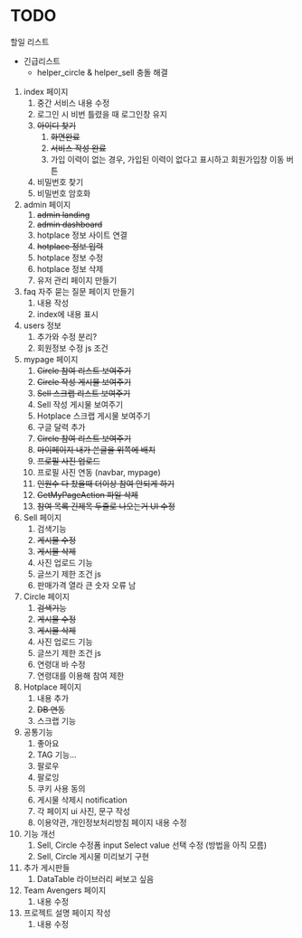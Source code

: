 # TODO

할일 리스트

- 긴급리스트
  - helper_circle & helper_sell 충돌 해결

1. index 페이지
   1. 중간 서비스 내용 수정
   2. 로그인 시 비번 틀렸을 때 로그인창 유지
   3. ~~아이디 찾기~~
      1. ~~화면완료~~
      2. ~~서비스 작성 완료~~
      3. 가입 이력이 없는 경우, 가입된 이력이 없다고 표시하고 회원가입창 이동 버튼
   4. 비밀번호 찾기
   5. 비밀번호 암호화
2. admin 페이지
   1. ~~admin landing~~
   2. ~~admin dashboard~~
   3. hotplace 정보 사이트 연결
   4. ~~hotplace 정보 입력~~
   5. hotplace 정보 수정
   6. hotplace 정보 삭제
   7. 유저 관리 페이지 만들기
3. faq 자주 묻는 질문 페이지 만들기
   1. 내용 작성
   2. index에 내용 표시
4. users 정보
   1. 추가와 수정 분리?
   2. 회원정보 수정 js 조건
5. mypage 페이지
   1. ~~Circle 참여 리스트 보여주기~~
   2. ~~Circle 작성 게시물 보여주기~~
   3. ~~Sell 스크랩 리스트 보여주기~~
   4. Sell 작성 게시물 보여주기
   5. Hotplace 스크랩 게시물 보여주기
   6. 구글 달력 추가
   7. ~~Circle 참여 리스트 보여주기~~
   8. ~~마이페이지 내가 쓴글을 위쪽에 배치~~
   9. ~~프로필 사진 업로드~~
   10. 프로필 사진 연동 (navbar, mypage)
   11. ~~인원수 다 찼을때 더이상 참여 안되게 하기~~
   12. ~~GetMyPageAction 파일 삭제~~
   13. ~~참여 목록 긴제목 두줄로 나오는거 UI 수정~~
6. Sell 페이지
   1. 검색기능
   2. ~~게시물 수정~~
   3. ~~게시물 삭제~~
   4. 사진 업로드 기능
   5. 글쓰기 제한 조건 js
   6. 판매가격 열라 큰 숫자 오류 남
7. Circle 페이지
   1. ~~검색기능~~
   2. ~~게시물 수정~~
   3. ~~게시물 삭제~~
   4. 사진 업로드 기능
   5. 글쓰기 제한 조건 js
   6. 연령대 바 수정
   7. 연령대를 이용해 참여 제한
8. Hotplace 페이지
   1. 내용 추가
   2. ~~DB 연동~~
   3. 스크랩 기능
9. 공통기능
   1. 좋아요
   2. TAG 기능...
   3. 팔로우
   4. 팔로잉
   5. 쿠키 사용 동의
   6. 게시물 삭제시 notification
   7. 각 페이지 ui 사진, 문구 작성
   8. 이용약관, 개인정보처리방침 페이지 내용 수정
10. 기능 개선
    1. Sell, Circle 수정폼 input Select value 선택 수정 (방법을 아직 모름)
    2. Sell, Circle 게시물 미리보기 구현
11. 추가 게시판들
    1. DataTable 라이브러리 써보고 싶음
12. Team Avengers 페이지
    1. 내용 수정
13. 프로젝트 설명 페이지 작성
    1. 내용 수정
